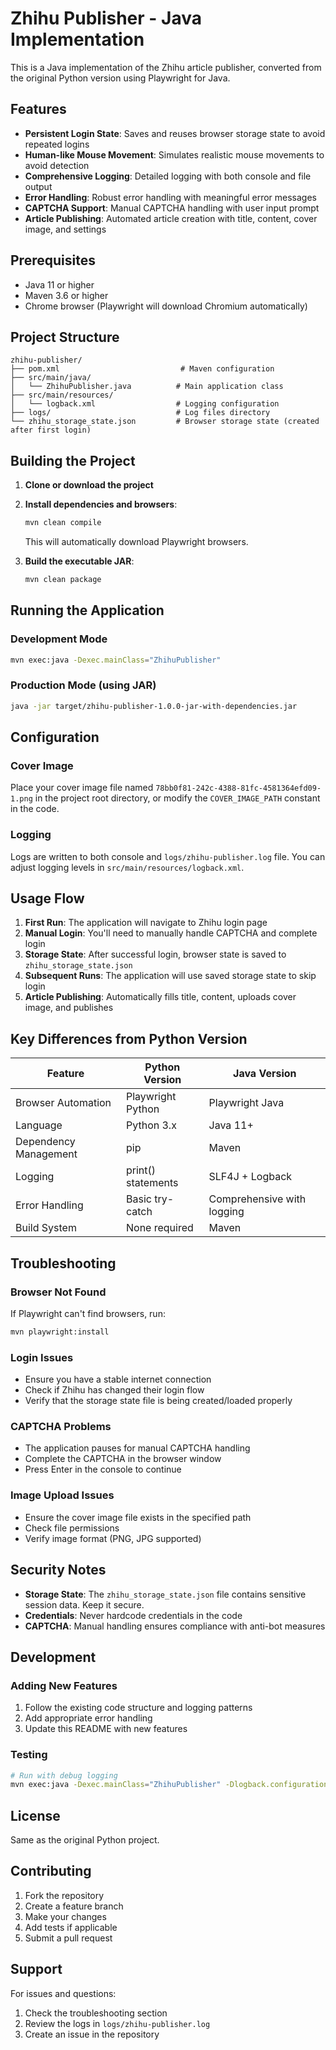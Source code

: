 # Zhihu Publisher - Java Implementation

This is a Java implementation of the Zhihu article publisher, converted from the original Python version using Playwright for Java.

## Features

- **Persistent Login State**: Saves and reuses browser storage state to avoid repeated logins
- **Human-like Mouse Movement**: Simulates realistic mouse movements to avoid detection
- **Comprehensive Logging**: Detailed logging with both console and file output
- **Error Handling**: Robust error handling with meaningful error messages
- **CAPTCHA Support**: Manual CAPTCHA handling with user input prompt
- **Article Publishing**: Automated article creation with title, content, cover image, and settings

## Prerequisites

- Java 11 or higher
- Maven 3.6 or higher
- Chrome browser (Playwright will download Chromium automatically)

## Project Structure

```
zhihu-publisher/
├── pom.xml                           # Maven configuration
├── src/main/java/
│   └── ZhihuPublisher.java          # Main application class
├── src/main/resources/
│   └── logback.xml                  # Logging configuration
├── logs/                            # Log files directory
└── zhihu_storage_state.json         # Browser storage state (created after first login)
```

## Building the Project

1. **Clone or download the project**
2. **Install dependencies and browsers**:
   ```bash
   mvn clean compile
   ```
   This will automatically download Playwright browsers.

3. **Build the executable JAR**:
   ```bash
   mvn clean package
   ```

## Running the Application

### Development Mode
```bash
mvn exec:java -Dexec.mainClass="ZhihuPublisher"
```

### Production Mode (using JAR)
```bash
java -jar target/zhihu-publisher-1.0.0-jar-with-dependencies.jar
```

## Configuration

### Cover Image
Place your cover image file named `78bb0f81-242c-4388-81fc-4581364efd09-1.png` in the project root directory, or modify the `COVER_IMAGE_PATH` constant in the code.

### Logging
Logs are written to both console and `logs/zhihu-publisher.log` file. You can adjust logging levels in `src/main/resources/logback.xml`.

## Usage Flow

1. **First Run**: The application will navigate to Zhihu login page
2. **Manual Login**: You'll need to manually handle CAPTCHA and complete login
3. **Storage State**: After successful login, browser state is saved to `zhihu_storage_state.json`
4. **Subsequent Runs**: The application will use saved storage state to skip login
5. **Article Publishing**: Automatically fills title, content, uploads cover image, and publishes

## Key Differences from Python Version

| Feature | Python Version | Java Version |
|---------|---------------|--------------|
| Browser Automation | Playwright Python | Playwright Java |
| Language | Python 3.x | Java 11+ |
| Dependency Management | pip | Maven |
| Logging | print() statements | SLF4J + Logback |
| Error Handling | Basic try-catch | Comprehensive with logging |
| Build System | None required | Maven |

## Troubleshooting

### Browser Not Found
If Playwright can't find browsers, run:
```bash
mvn playwright:install
```

### Login Issues
- Ensure you have a stable internet connection
- Check if Zhihu has changed their login flow
- Verify that the storage state file is being created/loaded properly

### CAPTCHA Problems
- The application pauses for manual CAPTCHA handling
- Complete the CAPTCHA in the browser window
- Press Enter in the console to continue

### Image Upload Issues
- Ensure the cover image file exists in the specified path
- Check file permissions
- Verify image format (PNG, JPG supported)

## Security Notes

- **Storage State**: The `zhihu_storage_state.json` file contains sensitive session data. Keep it secure.
- **Credentials**: Never hardcode credentials in the code
- **CAPTCHA**: Manual handling ensures compliance with anti-bot measures

## Development

### Adding New Features
1. Follow the existing code structure and logging patterns
2. Add appropriate error handling
3. Update this README with new features

### Testing
```bash
# Run with debug logging
mvn exec:java -Dexec.mainClass="ZhihuPublisher" -Dlogback.configurationFile=src/main/resources/logback.xml
```

## License

Same as the original Python project.

## Contributing

1. Fork the repository
2. Create a feature branch
3. Make your changes
4. Add tests if applicable
5. Submit a pull request

## Support

For issues and questions:
1. Check the troubleshooting section
2. Review the logs in `logs/zhihu-publisher.log`
3. Create an issue in the repository
